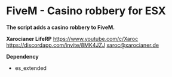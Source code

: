 # FiveM - Casino robbery for ESX

**The script adds a casino robbery to FiveM.**

**Xarocianer LifeRP**
https://www.youtube.com/c/Xaroc
https://discordapp.com/invite/8MK4JZJ
xaroc@xarocianer.de

**Dependency** 
- es_extended
